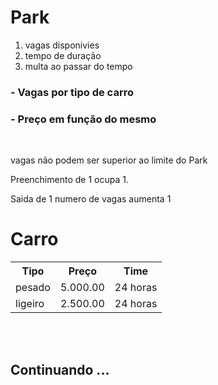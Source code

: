 # Park

1. vagas disponivies
2. tempo de duração
3. multa ao passar do tempo

### - Vagas por tipo de carro
### - Preço em função do mesmo

<br>

vagas não podem ser superior ao limite do Park

Preenchimento de 1 ocupa 1.


Saida de 1 numero de vagas aumenta 1



# Carro


<table>
    <tr>
        <th>
            Tipo
        </th>
        <th>
            Preço
        </th>
        <th>
            Time
        </th>
    </tr>
    <tr>
        <td>
            pesado
        </td>
        <td>
            5.000.00
        </td>
        <td>
            24 horas
        </td>
    </tr>
    <tr>
    <td>
        ligeiro
    </td>
    <td>
        2.500.00
    </td>
    <td>
        24 horas
    </td>
</tr>
    
    
</table>


<br>
<br>

## Continuando ...